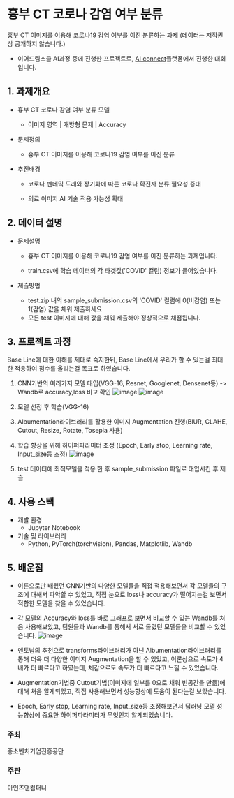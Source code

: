 # 흉부 CT 코로나 감염 여부 분류
흉부 CT 이미지를 이용해 코로나19 감염 여부를 이진 분류하는 과제 (데이터는 저작권상 공개하지 않습니다.)
  - 이어드림스쿨 AI과정 중에 진행한 프로젝트로, [AI connect](https://www.aiconnect.kr/main/competition/detail/204/task/212/assignmentinfo)플랫폼에서 진행한 대회입니다.

## 1. 과제개요
- 흉부 CT 코로나 감염 여부 분류 모델

    - 이미지 영역 | 개방형 문제 | Accuracy



- 문제정의

    - 흉부 CT 이미지를 이용해 코로나19 감염 여부를 이진 분류



- 추진배경

    - 코로나 펜데믹 도래와 장기화에 따른 코로나 확진자 분류 필요성 증대

    - 의료 이미지 AI 기술 적용 가능성 확대



## 2. 데이터 설명
- 문제설명
    - 흉부 CT 이미지를 이용해 코로나19 감염 여부를 이진 분류하는 과제입니다.

    - train.csv에 학습 데이터의 각 타겟값('COVID' 컬럼) 정보가 들어있습니다.

- 제출방법
  - test.zip 내의 sample_submission.csv의 'COVID' 컬럼에 0(비감염) 또는 1(감염) 값을 채워 제출하세요
  - 모든 test 이미지에 대해 값을 채워 제출해야 정상적으로 채점됩니다.

## 3. 프로젝트 과정
Base Line에 대한 이해를 제대로 숙지한뒤, Base Line에서 우리가 할 수 있는걸 최대한 적용하여 점수를 올리는걸 목표로 하였습니다.

1. CNN기반의 여러가지 모델 대입(VGG-16, Resnet, Googlenet, Densenet등) -> Wandb로 accuracy,loss 비교 확인
![image](https://user-images.githubusercontent.com/95010590/156608340-48704635-c74d-497c-b62b-5c90bef23970.png)
![image](https://user-images.githubusercontent.com/95010590/156608416-b08030fd-ba0d-4248-aaf5-7b6e2da99107.png)


2. 모델 선정 후 학습(VGG-16)

3. Albumentation라이브러리를 활용한 이미지 Augmentation 진행(BlUR, CLAHE, Cutout, Resize, Rotate, Tosepia 사용)

4. 학습 향상을 위해 하이퍼파라미터 조정 (Epoch, Early stop, Learning rate, Input_size등 조정)
![image](https://user-images.githubusercontent.com/95010590/156608556-3d61384b-8611-43bb-b628-41100413fb72.png)


5. test 데이터에 최적모델을 적용 한 후 sample_submission 파일로 대입시킨 후 제출

## 4. 사용 스택
- 개발 환경
  - Jupyter Notebook
- 기술 및 라이브러리
  - Python, PyTorch(torchvision), Pandas, Matplotlib, Wandb

## 5. 배운점
- 이론으로만 배웠던 CNN기반의 다양한 모델들을 직접 적용해보면서 각 모델들의 구조에 대해서 파악할 수 있었고, 직접 눈으로 loss나 accuracy가 떨어지는걸 보면서 적합한 모델을 찾을 수 있었습니다.

- 각 모델의 Accuracy와 loss를 바로 그래프로 보면서 비교할 수 있는 Wandb를 처음 사용해보았고, 팀원들과 Wandb를 통해서 서로 돌렸던 모델들을 비교할 수 있었습니다.
![image](https://user-images.githubusercontent.com/95010590/156608124-71d4a751-d7d1-4a3f-8235-0db427a1a67d.png)


- 멘토님의 추천으로 transforms라이브러리가 아닌 Albumentation라이브러리를 통해 더욱 더 다양한 이미지 Augmentation을 할 수 있었고, 이론상으로 속도가 4배가 더 빠르다고 하였는데, 체감으로도 속도가 더 빠르다고 느낄 수 있었습니다.
- Augmentation기법중 Cutout기법(이미지에 일부를 0으로 채워 빈공간을 만듦)에 대해 처음 알게되었고, 직접 사용해보면서 성능향상에 도움이 된다는걸 보았습니다.

- Epoch, Early stop, Learning rate, Input_size등 조정해보면서 딥러닝 모델 성능향상에 중요한 하이퍼파라미터가 무엇인지 알게되었습니다.

### 주최
중소벤처기업진흥공단

### 주관
마인즈앤컴퍼니
